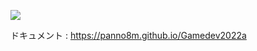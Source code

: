 [![](https://img.youtube.com/vi/kewa_OTHS7c/0.jpg)](https://www.youtube.com/watch?v=kewa_OTHS7c)

ドキュメント :
https://panno8m.github.io/Gamedev2022a
